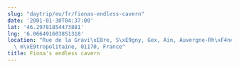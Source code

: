 ```yaml
---
slug: "daytrip/eu/fr/fionas-endless-cavern"
date: '2001-01-30T04:37:00'
lat: '46.29781854473881'
lng: '6.066491603851318'
location: "Rue de la Gravi\xE8re, S\xE9gny, Gex, Ain, Auvergne-Rh\xF4ne-Alpes, France\
  \ m\xE9tropolitaine, 01170, France"
title: Fiona's endless cavern
---
```



